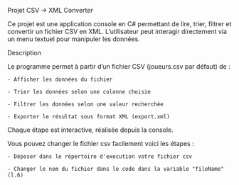 Projet CSV → XML Converter

Ce projet est une application console en C# permettant de lire, trier, filtrer et convertir un fichier CSV en XML.
L’utilisateur peut interagir directement via un menu textuel pour manipuler les données.

Description

Le programme permet à partir d’un fichier CSV (joueurs.csv par défaut) de :

	- Afficher les données du fichier

	- Trier les données selon une colonne choisie

	- Filtrer les données selon une valeur recherchée

	- Exporter le résultat sous format XML (export.xml)

Chaque étape est interactive, réalisée depuis la console. 

Vous pouvez changer le fichier csv facilement voici les étapes :

	- Déposer dans le répertoire d'execution votre fichier csv
	
	- Changer le nom du fichier dans le code dans la variable "fileName" (l.6)
	
